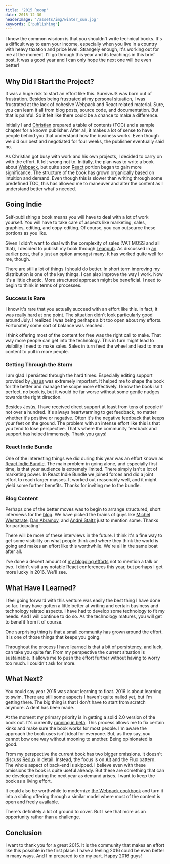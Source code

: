 ```yaml
---
title: '2015 Recap'
date: 2015-12-30
headerImage: '/assets/img/winter_sun.jpg'
keywords: ['publishing']
---
```


I know the common wisdom is that you shouldn't write technical books. It's a difficult way to earn your income, especially when you live in a country with heavy taxation and price level. Strangely enough, it's working out for me at the moment. I'll go through this year and its teachings in this brief post. It was a good year and I can only hope the next one will be even better!

## Why Did I Start the Project?

It was a huge risk to start an effort like this. SurviveJS was born out of frustration. Besides being frustrated at my personal situation, I was frustrated at the lack of cohesive Webpack and React related material. Sure, you can learn it all from blog posts, source code, and documentation. But that is painful. So it felt like there could be a chance to make a difference.

Initially I and [Christian](http://www.christianalfoni.com/) prepared a table of contents (TOC) and a sample chapter for a known publisher. After all, it makes a lot of sense to have people behind you that understand how the business works. Even though we did our best and negotiated for four weeks, the publisher eventually said no.

As Christian got busy with work and his own projects, I decided to carry on with the effort. It felt wrong not to. Initially, the plan was to write a book about [Webpack](https://webpack.github.io/), but quite soon [React](https://facebook.github.io/react/) portion began to gain more significance. The structure of the book has grown organically based on intuition and demand. Even though this is slower than writing through some predefined TOC, this has allowed me to maneuver and alter the content as I understand better what's needed.

## Going Indie

Self-publishing a book means you will have to deal with a lot of work yourself. You will have to take care of aspects like marketing, sales, graphics, editing, and copy-editing. Of course, you can outsource these portions as you like.

Given I didn't want to deal with the complexity of sales (VAT MOSS and all that), I decided to publish my book through [Leanpub](https://leanpub.com/). As discussed in [an earlier post](../../blog/succeed-at-technical-books), that's just an option amongst many. It has worked quite well for me, though.

There are still a lot of things I should do better. In short term improving my distribution is one of the key things. I can also improve the way I work. Now it's a little chaotic. More structured approach might be beneficial. I need to begin to think in terms of processes.

### Success is Rare

I know it's rare that you actually succeed with an effort like this. In fact, it was [really hard](../../blog/balance) at one point. The situation didn't look particularly good around July. I realized I was being perhaps a bit too open about my efforts. Fortunately some sort of balance was reached.

I think offering most of the content for free was the right call to make. That way more people can get into the technology. This in turn might lead to visibility I need to make sales. Sales in turn feed the wheel and lead to more content to pull in more people.

### Getting Through the Storm

I am glad I persisted through the hard times. Especially editing support provided by [Jesús](http://angular-tips.com/) was extremely important. It helped me to shape the book for the better and manage the scope more effectively. I know the book isn't perfect, no book is, but it would be far worse without some gentle nudges towards the right direction.

Besides Jesús, I have received direct support at least from tens of people if not over a hundred. It's always heartwarming to get feedback, no matter whether it's positive or negative. Often it's the negative feedback that keeps your feet on the ground. The problem with an intense effort like this is that you tend to lose perspective. That's where the community feedback and support has helped immensely. Thank you guys!

### React Indie Bundle

One of the interesting things we did during this year was an effort known as [React Indie Bundle](../../blog/react-indie-bundle). The main problem in going alone, and especially first time, is that your audience is extremely limited. There simply isn't a lot of marketing power. In React Indie Bundle we joined forces and did a joint effort to reach larger masses. It worked out reasonably well, and it might yield some further benefits. Thanks for inviting me to the bundle.

### Blog Content

Perhaps one of the better moves was to begin to arrange structured, short interviews for the [blog](../../blog). We have picked the brains of guys like [Michel Weststrate](../../blog/mobx-interview), [Dan Abramov](../../blog/redux-interview), and [André Staltz](../../blog/cycle-interview) just to mention some. Thanks for participating!

There will be more of these interviews in the future. I think it's a fine way to get some visibility on what people think and where they think the world is going and makes an effort like this worthwhile. We're all in the same boat after all.

I've done a decent amount of [my blogging efforts](../../blog/react-indie-bundle) not to mention a talk or two. I didn't visit any notable React conferences this year, but perhaps I get more lucky in 2016. We'll see.

## What Have I Learned?

I feel going forward with this venture was easily the best thing I have done so far. I may have gotten a little better at writing and certain business and technology related aspects. I have had to develop some technology to fit my needs. And I will continue to do so. As the technology matures, you will get to benefit from it of course.

One surprising thing is that [a small community](https://gitter.im/survivejs/webpack_react) has grown around the effort. It is one of those things that keeps you going.

Throughout the process I have learned is that a bit of persistency, and luck, can take you quite far. From my perspective the current situation is sustainable. It allows me to push the effort further without having to worry too much. I couldn't ask for more.

## What Next?

You could say year 2015 was about learning to float. 2016 is about learning to swim. There are still some aspects I haven't quite nailed yet, but I'm getting there. The big thing is that I don't have to start from scratch anymore. A dent has been made.

At the moment my primary priority is in getting a solid 2.0 version of the book out. It's currently [running in beta](../../blog/survivejs200-beta2). This process allows me to fix certain kinks and make sure the book works for most people. I'm aware the approach the book uses isn't ideal for everyone. But, as they say, you cannot bow one way without mooning to another. Being opinionated is good.

From my perspective the current book has two bigger omissions. It doesn't discuss [Redux](http://redux.js.org/) in detail. Instead, the focus is on [Alt](http://alt.js.org/) and the Flux pattern. The whole aspect of back-end is skipped. I believe even with these omissions the book is quite useful already. But these are something that can be developed during the next year as demand arises. I want to keep the book as a living effort.

It could also be worthwhile to modernize [the Webpack cookbook](https://christianalfoni.github.io/react-webpack-cookbook/) and turn it into a sibling offering through a similar model where most of the content is open and freely available.

There's definitely a lot of ground to cover. But I see that more as an opportunity rather than a challenge.

## Conclusion

I want to thank you for a great 2015. It is the community that makes an effort like this possible in the first place. I have a feeling 2016 could be even better in many ways. And I'm prepared to do my part. Happy 2016 guys!
